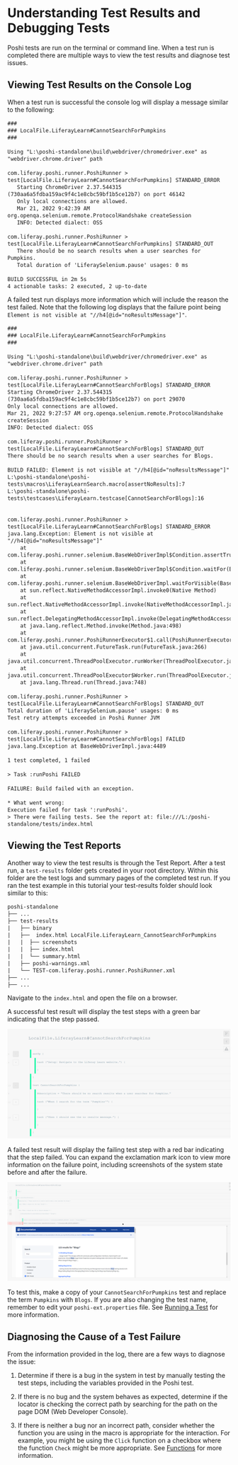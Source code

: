 # Understanding Test Results and Debugging Tests

Poshi tests are run on the terminal or command line. When a test run is completed there are multiple ways to view the test results and diagnose test issues.

## Viewing Test Results on the Console Log

When a test run is successful the console log will display a message similar to the following:

```
###
### LocalFile.LiferayLearn#CannotSearchForPumpkins
###

Using "L:\poshi-standalone\build\webdriver/chromedriver.exe" as "webdriver.chrome.driver" path

com.liferay.poshi.runner.PoshiRunner > test[LocalFile.LiferayLearn#CannotSearchForPumpkins] STANDARD_ERROR
   Starting ChromeDriver 2.37.544315 (730aa6a5fdba159ac9f4c1e8cbc59bf1b5ce12b7) on port 46142
   Only local connections are allowed.
   Mar 21, 2022 9:42:39 AM org.openqa.selenium.remote.ProtocolHandshake createSession
   INFO: Detected dialect: OSS

com.liferay.poshi.runner.PoshiRunner > test[LocalFile.LiferayLearn#CannotSearchForPumpkins] STANDARD_OUT
   There should be no search results when a user searches for Pumpkins.
   Total duration of 'LiferaySelenium.pause' usages: 0 ms

BUILD SUCCESSFUL in 2m 5s
4 actionable tasks: 2 executed, 2 up-to-date
```

A failed test run displays more information which will include the reason the test failed. Note that the following log displays that the failure point being `Element is not visible at "//h4[@id="noResultsMessage"]"`.

```
###
### LocalFile.LiferayLearn#CannotSearchForPumpkins
###

Using "L:\poshi-standalone\build\webdriver/chromedriver.exe" as "webdriver.chrome.driver" path

com.liferay.poshi.runner.PoshiRunner > test[LocalFile.LiferayLearn#CannotSearchForBlogs] STANDARD_ERROR
Starting ChromeDriver 2.37.544315 (730aa6a5fdba159ac9f4c1e8cbc59bf1b5ce12b7) on port 29070
Only local connections are allowed.
Mar 21, 2022 9:27:57 AM org.openqa.selenium.remote.ProtocolHandshake createSession
INFO: Detected dialect: OSS

com.liferay.poshi.runner.PoshiRunner > test[LocalFile.LiferayLearn#CannotSearchForBlogs] STANDARD_OUT
There should be no search results when a user searches for Blogs.

BUILD FAILED: Element is not visible at "//h4[@id="noResultsMessage"]"
L:\poshi-standalone\poshi-tests\macros\LiferayLearnSearch.macro[assertNoResults]:7
L:\poshi-standalone\poshi-tests\testcases\LiferayLearn.testcase[CannotSearchForBlogs]:16


com.liferay.poshi.runner.PoshiRunner > test[LocalFile.LiferayLearn#CannotSearchForBlogs] STANDARD_ERROR
java.lang.Exception: Element is not visible at "//h4[@id="noResultsMessage"]"
    at com.liferay.poshi.runner.selenium.BaseWebDriverImpl$Condition.assertTrue(BaseWebDriverImpl.java:4489)
    at com.liferay.poshi.runner.selenium.BaseWebDriverImpl$Condition.waitFor(BaseWebDriverImpl.java:4524)
    at com.liferay.poshi.runner.selenium.BaseWebDriverImpl.waitForVisible(BaseWebDriverImpl.java:3451)
    at sun.reflect.NativeMethodAccessorImpl.invoke0(Native Method)
    at sun.reflect.NativeMethodAccessorImpl.invoke(NativeMethodAccessorImpl.java:62)
    at sun.reflect.DelegatingMethodAccessorImpl.invoke(DelegatingMethodAccessorImpl.java:43)
    at java.lang.reflect.Method.invoke(Method.java:498)
    at com.liferay.poshi.runner.PoshiRunnerExecutor$1.call(PoshiRunnerExecutor.java:1174)
    at java.util.concurrent.FutureTask.run(FutureTask.java:266)
    at java.util.concurrent.ThreadPoolExecutor.runWorker(ThreadPoolExecutor.java:1149)
    at java.util.concurrent.ThreadPoolExecutor$Worker.run(ThreadPoolExecutor.java:624)
    at java.lang.Thread.run(Thread.java:748)

com.liferay.poshi.runner.PoshiRunner > test[LocalFile.LiferayLearn#CannotSearchForBlogs] STANDARD_OUT
Total duration of 'LiferaySelenium.pause' usages: 0 ms
Test retry attempts exceeded in Poshi Runner JVM

com.liferay.poshi.runner.PoshiRunner > test[LocalFile.LiferayLearn#CannotSearchForBlogs] FAILED
java.lang.Exception at BaseWebDriverImpl.java:4489

1 test completed, 1 failed

> Task :runPoshi FAILED

FAILURE: Build failed with an exception.

* What went wrong:
Execution failed for task ':runPoshi'.
> There were failing tests. See the report at: file:///L:/poshi-standalone/tests/index.html
```

## Viewing the Test Reports

Another way to view the test results is through the Test Report. After a test run, a `test-results` folder gets created in your root directory. Within this folder are the test logs and summary pages of the completed test run. If you ran the test example in this tutorial your test-results folder should look similar to this:

```
poshi-standalone
├── ...
├── test-results   
|   ├── binary
|   ├──  index.html LocalFile.LiferayLearn_CannotSearchForPumpkins
|   |  ├── screenshots
|   |  ├── index.html
|   |  └── summary.html
|   ├── poshi-warnings.xml
|   └── TEST-com.liferay.poshi.runner.PoshiRunner.xml
├── ...
├── ...
```

Navigate to the `index.html` and open the file on a browser.

A successful test result will display the test steps with a green bar indicating that the step passed.

  ![This test passed successfully](./understanding-test-results-and-debugging-tests/images//01.png)

A failed test result will display the failing test step with a red bar indicating that the step failed. You can expand the exclamation mark icon to view more information on the failure point, including screenshots of the system state before and after the failure.

  ![This test failed](./understanding-test-results-and-debugging-tests/images/02.png)

To test this, make a copy of your `CannotSearchForPumpkins` test and replace the term `Pumpkins` with `Blogs`. If you are also changing the test name, remember to edit your `poshi-ext.properties` file. See [Running a Test](./running-a-test.md) for more information.

## Diagnosing the Cause of a Test Failure

From the information provided in the log, there are a few ways to diagnose the issue:

1. Determine if there is a bug in the system in test by manually testing the test steps, including the variables provided in the Poshi test.

1. If there is no bug and the system behaves as expected, determine if the locator is checking the correct path by searching for the path on the page DOM (Web Developer Console).

1. If there is neither a bug nor an incorrect path, consider whether the function you are using in the macro is appropriate for the interaction. For example, you might be using the `Click` function on a checkbox where the function `Check` might be more appropriate. See [Functions](../poshi-basics/poshi-layers/functions.md) for more information.
